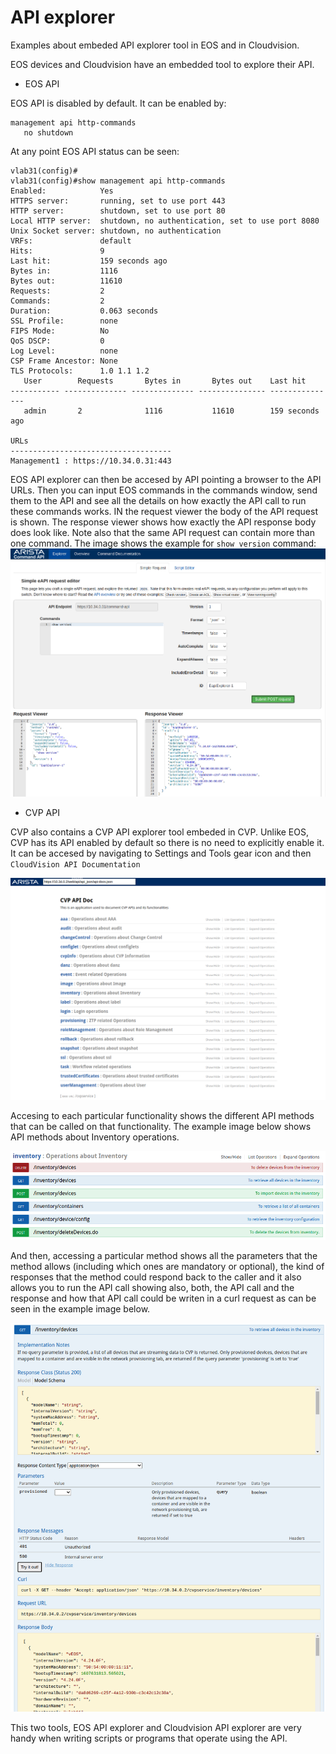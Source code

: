 # API explorer
Examples about embeded API explorer tool in EOS and in Cloudvision.

EOS devices and Cloudvision have an embedded tool to explore their API.

* EOS API

EOS API is disabled by default.
It can be enabled by:

```
management api http-commands
   no shutdown
```

At any point EOS API status can be seen:
```
vlab31(config)#
vlab31(config)#show management api http-commands 
Enabled:            Yes
HTTPS server:       running, set to use port 443
HTTP server:        shutdown, set to use port 80
Local HTTP server:  shutdown, no authentication, set to use port 8080
Unix Socket server: shutdown, no authentication
VRFs:               default
Hits:               9
Last hit:           159 seconds ago
Bytes in:           1116
Bytes out:          11610
Requests:           2
Commands:           2
Duration:           0.063 seconds
SSL Profile:        none
FIPS Mode:          No
QoS DSCP:           0
Log Level:          none
CSP Frame Ancestor: None
TLS Protocols:      1.0 1.1 1.2
   User        Requests       Bytes in       Bytes out    Last hit        
----------- -------------- -------------- --------------- --------------- 
   admin       2              1116           11610        159 seconds ago 

URLs                                 
------------------------------------ 
Management1 : https://10.34.0.31:443 
```

EOS API explorer can then be accesed by API pointing a browser to the API URLs. Then you can input EOS commands in the commands window, send them to the API and see all the details on how exactly the API call to run these commands works. IN the request viewer the body of the API request is shown. The response viewer shows how exactly the API response body does look like. Note also that the same API request can contain more than one command. The image shows the example for `show version` command:
![eosapiexplorer](https://github.com/aristaiberia/automation101/blob/main/day2_api/example1_apiexplorer/images/eosapiexplorer.png)

* CVP API

CVP also contains a CVP API explorer tool embeded in CVP. Unlike EOS, CVP has its API enabled by default so there is no need to explicitly enable it. It can be accesed by navigating to Settings and Tools gear icon and then `CloudVision API Documentation`

![cvpapiexplorer](https://github.com/aristaiberia/automation101/blob/main/day2_api/example1_apiexplorer/images/cvpapiexplorer.png)

Accesing to each particular functionality shows the different API methods that can be called on that functionality. The example image below shows API methods about Inventory operations.

![inventoryops](https://github.com/aristaiberia/automation101/blob/main/day2_api/example1_apiexplorer/images/inventoryops.png)

And then, accessing a particular method shows all the parameters that the method allows (including which ones are mandatory or optional), the kind of responses that the method could respond back to the caller and it also allows you to run the API call showing also, both, the API call and the response and how that API call could be writen in a curl request as can be seen in the example image below.

![method](https://github.com/aristaiberia/automation101/blob/main/day2_api/example1_apiexplorer/images/method.png)

This two tools, EOS API explorer and Cloudvision API explorer are very handy when writing scripts or programs that operate using the API.

